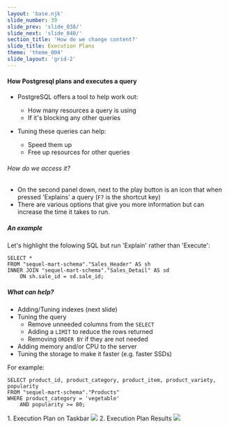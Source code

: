 ```yaml
---
layout: 'base.njk'
slide_number: 39
slide_prev: 'slide_038/'
slide_next: 'slide_040/'
section_title: 'How do we change content?'
slide_title: Execution Plans
theme: 'theme_004'
slide_layout: 'grid-2'
---
```


<section class="slide__text">

#### How Postgresql plans and executes a query
- PostgreSQL offers a tool to help work out:
    - How many resources a query is using
    - If it's blocking any other queries

- Tuning these queries can help:
    - Speed them up 
    - Free up resources for other queries

###### How do we access it?
- On the second panel down, next to the play button is an icon that when pressed 'Explains' a query (`F7` is the shortcut key)
- There are various options that give you more information but can increase the time it takes to run.

##### An example
Let's highlight the folowing SQL but run 'Explain' rather than 'Execute':
```
SELECT *
FROM "sequel-mart-schema"."Sales_Header" AS sh
INNER JOIN "sequel-mart-schema"."Sales_Detail" AS sd 
	ON sh.sale_id = sd.sale_id;
```


##### What can help?
- Adding/Tuning indexes (next slide)
- Tuning the query
    - Remove unneeded columns from the `SELECT`
    - Adding a `LIMIT` to reduce the rows returned
    - Removing `ORDER BY` if they are not needed
- Adding memory and/or CPU to the server
- Tuning the storage to make it faster (e.g. faster SSDs)


For example:
```
SELECT product_id, product_category, product_item, product_variety, popularity
FROM "sequel-mart-schema"."Products"
WHERE product_category = 'vegetable'
	AND popularity >= 80;
```


</section>

<section class="slide__images">
<caption>1. Execution Plan on Taskbar</caption>
<img src="{{ '../../images/004_Execution_Plan_Location.png' | url }}" />
<caption>2. Execution Plan Results</caption>
<img src="{{ '../../images/004_Execution_Plan_Basic_Output.png' | url }}" />


</section>
